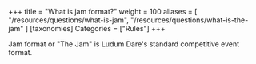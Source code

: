+++
title = "What is jam format?"
weight = 100
aliases = [
    "/resources/questions/what-is-jam",
    "/resources/questions/what-is-the-jam"
]
[taxonomies]
Categories = ["Rules"]
+++

Jam format or "The Jam" is Ludum Dare's standard competitive event format.
